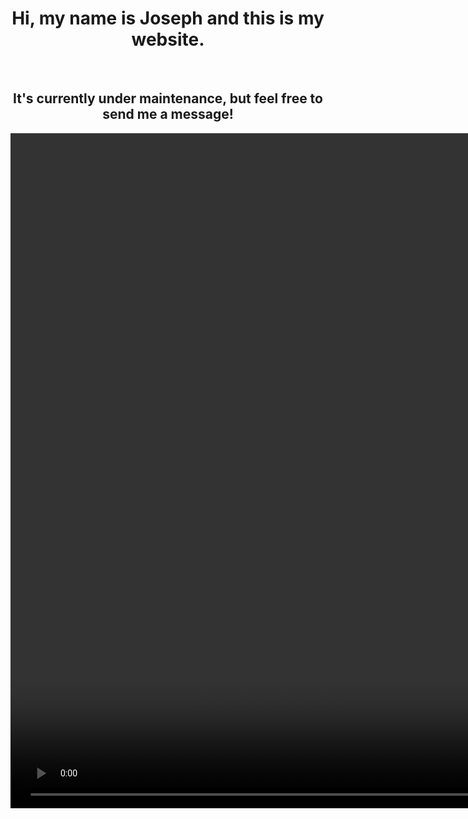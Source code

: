 <!-- DOCTYPE HTML -->
<html>
  <head>
     <style>
       h1 {text-align: center;}
       h2 {text-align: center;}
       img {text-align: center;}
       video {text-align: center;}
    </style>
  </head>
  <body>
    <h1>Hi, my name is Joseph and this is my website.</h1>
    <br>
    <h2>It's currently under maintenance, but feel free to send me a message!</h2>
      <video width="1920" height="1080" autoplay>
        <source src="Paper.Airplane.mp4" type="video/mp4">
      </video>
  </body>
</html>
